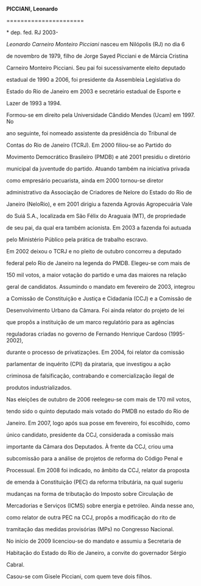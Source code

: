 **PICCIANI, Leonardo**

======================



\* dep. fed. RJ 2003-



*Leonardo Carneiro Monteiro Picciani* nasceu em Nilópolis (RJ) no dia 6

de novembro de 1979, filho de Jorge Sayed Picciani e de Márcia Cristina

Carneiro Monteiro Picciani. Seu pai foi sucessivamente eleito deputado

estadual de 1990 a 2006, foi presidente da Assembleia Legislativa do

Estado do Rio de Janeiro em 2003 e secretário estadual de Esporte e

Lazer de 1993 a 1994.



Formou-se em direito pela Universidade Cândido Mendes (Ucam) em 1997. No

ano seguinte, foi nomeado assistente da presidência do Tribunal de

Contas do Rio de Janeiro (TCRJ). Em 2000 filiou-se ao Partido do

Movimento Democrático Brasileiro (PMDB) e até 2001 presidiu o diretório

municipal da juventude do partido. Atuando também na iniciativa privada

como empresário pecuarista, ainda em 2000 tornou-se diretor

administrativo da Associação de Criadores de Nelore do Estado do Rio de

Janeiro (NeloRio), e em 2001 dirigiu a fazenda Agrovás Agropecuária Vale

do Suiá S.A., localizada em São Félix do Araguaia (MT), de propriedade

de seu pai, da qual era também acionista. Em 2003 a fazenda foi autuada

pelo Ministério Público pela prática de trabalho escravo.



Em 2002 deixou o TCRJ e no pleito de outubro concorreu a deputado

federal pelo Rio de Janeiro na legenda do PMDB. Elegeu-se com mais de

150 mil votos, a maior votação do partido e uma das maiores na relação

geral de candidatos. Assumindo o mandato em fevereiro de 2003, integrou

a Comissão de Constituição e Justiça e Cidadania (CCJ) e a Comissão de

Desenvolvimento Urbano da Câmara. Foi ainda relator do projeto de lei

que propôs a instituição de um marco regulatório para as agências

reguladoras criadas no governo de Fernando Henrique Cardoso (1995-2002),

durante o processo de privatizações. Em 2004, foi relator da comissão

parlamentar de inquérito (CPI) da pirataria, que investigou a ação

criminosa de falsificação, contrabando e comercialização ilegal de

produtos industrializados.



Nas eleições de outubro de 2006 reelegeu-se com mais de 170 mil votos,

tendo sido o quinto deputado mais votado do PMDB no estado do Rio de

Janeiro. Em 2007, logo após sua posse em fevereiro, foi escolhido, como

único candidato, presidente da CCJ, considerada a comissão mais

importante da Câmara dos Deputados. À frente da CCJ, criou uma

subcomissão para a análise de projetos de reforma do Código Penal e

Processual. Em 2008 foi indicado, no âmbito da CCJ, relator da proposta

de emenda à Constituição (PEC) da reforma tributária, na qual sugeriu

mudanças na forma de tributação do Imposto sobre Circulação de

Mercadorias e Serviços (ICMS) sobre energia e petróleo. Ainda nesse ano,

como relator de outra PEC na CCJ, propôs a modificação do rito de

tramitação das medidas provisórias (MPs) no Congresso Nacional.



No início de 2009 licenciou-se do mandato e assumiu a Secretaria de

Habitação do Estado do Rio de Janeiro, a convite do governador Sérgio

Cabral.



Casou-se com Gisele Picciani, com quem teve dois filhos.



